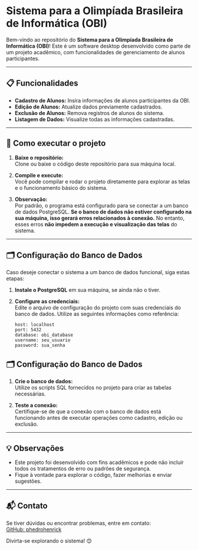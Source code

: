 # Sistema para a Olimpíada Brasileira de Informática (OBI)  

Bem-vindo ao repositório do **Sistema para a Olimpíada Brasileira de Informática (OBI)**! Este é um software desktop desenvolvido como parte de um projeto acadêmico, com funcionalidades de gerenciamento de alunos participantes.  

---

## 📋 Funcionalidades  
- **Cadastro de Alunos:** Insira informações de alunos participantes da OBI.  
- **Edição de Alunos:** Atualize dados previamente cadastrados.  
- **Exclusão de Alunos:** Remova registros de alunos do sistema.  
- **Listagem de Dados:** Visualize todas as informações cadastradas.  

---

## 🚀 Como executar o projeto  

1. **Baixe o repositório:**  
   Clone ou baixe o código deste repositório para sua máquina local.  

2. **Compile e execute:**  
   Você pode compilar e rodar o projeto diretamente para explorar as telas e o funcionamento básico do sistema.  

3. **Observação:**  
   Por padrão, o programa está configurado para se conectar a um banco de dados PostgreSQL. **Se o banco de dados não estiver configurado na sua máquina, isso gerará erros relacionados à conexão.** No entanto, esses erros **não impedem a execução e visualização das telas** do sistema.  

---

## 🗂️ Configuração do Banco de Dados  

Caso deseje conectar o sistema a um banco de dados funcional, siga estas etapas:  

1. **Instale o PostgreSQL** em sua máquina, se ainda não o tiver.  

2. **Configure as credenciais:**  
   Edite o arquivo de configuração do projeto com suas credenciais do banco de dados. Utilize as seguintes informações como referência:  
   ```plaintext
   host: localhost  
   port: 5432  
   database: obi_database  
   username: seu_usuario  
   password: sua_senha  

## 🗂️ Configuração do Banco de Dados  

1. **Crie o banco de dados:**  
   Utilize os scripts SQL fornecidos no projeto para criar as tabelas necessárias.  

2. **Teste a conexão:**  
   Certifique-se de que a conexão com o banco de dados está funcionando antes de executar operações como cadastro, edição ou exclusão.  

---

## 💡 Observações  

- Este projeto foi desenvolvido com fins acadêmicos e pode não incluir todos os tratamentos de erro ou padrões de segurança.  
- Fique à vontade para explorar o código, fazer melhorias e enviar sugestões.  

---

## 📬 Contato  

Se tiver dúvidas ou encontrar problemas, entre em contato:  
[GitHub: phedrohenrick](https://github.com/phedrohenrick)  

Divirta-se explorando o sistema! 😊
